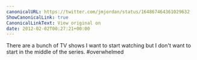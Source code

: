 ```yaml
---
canonicalURL: https://twitter.com/jmjordan/status/164867464361029632
ShowCanonicalLink: true
CanonicalLinkText: View original on
date: 2012-02-02T00:27:21+00:00
---
```

There are a bunch of TV shows I want to start watching but I don't want to start in the middle of the series. #overwhelmed